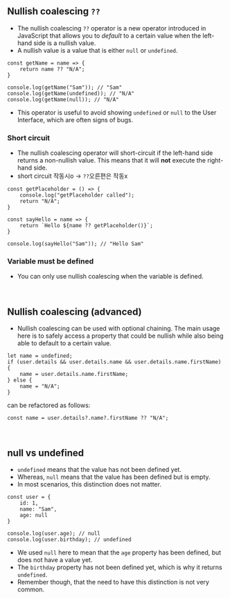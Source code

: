 ## Nullish coalescing `??`
- The nullish coalescing `??` operator is a new operator introduced in JavaScript that allows you to *default* to a certain value when the left-hand side is a nullish value.
- A nullish value is a value that is either `null` or `undefined`.
```
const getName = name => {
    return name ?? "N/A";
}

console.log(getName("Sam")); // "Sam"
console.log(getName(undefined)); // "N/A"
console.log(getName(null)); // "N/A"
```
- This operator is useful to avoid showing `undefined` or `null` to the User Interface, which are often signs of bugs.

### Short circuit
- The nullish coalescing operator will short-circuit if the left-hand side returns a non-nullish value. This means that it will **not** execute the right-hand side.
- short circuit 작동시o -> `??`오른편은 작동x
```
const getPlaceholder = () => {
    console.log("getPlaceholder called");
    return "N/A";
}

const sayHello = name => {
    return `Hello ${name ?? getPlaceholder()}`;
}

console.log(sayHello("Sam")); // "Hello Sam"
```

### Variable must be defined
- You can only use nullish coalescing when the variable is defined.

<br/>

## Nullish coalescing (advanced)
- Nullish coalescing can be used with optional chaining. The main usage here is to safely access a property that could be nullish while also being able to default to a certain value.
```
let name = undefined;
if (user.details && user.details.name && user.details.name.firstName) {
    name = user.details.name.firstName;
} else {
    name = "N/A";
}
```
can be refactored as follows:
```
const name = user.details?.name?.firstName ?? "N/A";
```

<br/>

## null vs undefined
- `undefined` means that the value has not been defined yet.
- Whereas, `null` means that the value has been defined but is empty.
- In most scenarios, this distinction does not matter.
```
const user = {
    id: 1,
    name: "Sam",
    age: null
}

console.log(user.age); // null
console.log(user.birthday); // undefined
```
- We used `null` here to mean that the `age` property has been defined, but does not have a value yet.
- The `birthday` property has not been defined yet, which is why it returns `undefined`.
- Remember though, that the need to have this distinction is not very common.
